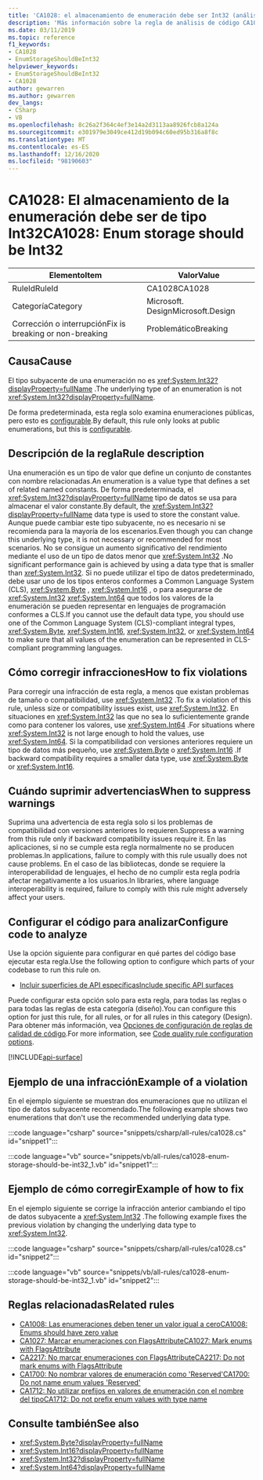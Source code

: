 ```yaml
---
title: 'CA1028: el almacenamiento de enumeración debe ser Int32 (análisis de código)'
description: 'Más información sobre la regla de análisis de código CA1028: el almacenamiento de enumeración debe ser Int32'
ms.date: 03/11/2019
ms.topic: reference
f1_keywords:
- CA1028
- EnumStorageShouldBeInt32
helpviewer_keywords:
- EnumStorageShouldBeInt32
- CA1028
author: gewarren
ms.author: gewarren
dev_langs:
- CSharp
- VB
ms.openlocfilehash: 8c26a2f364c4ef3e14a2d3113aa8926fcb8a124a
ms.sourcegitcommit: e301979e3049ce412d19b094c60ed95b316a8f8c
ms.translationtype: MT
ms.contentlocale: es-ES
ms.lasthandoff: 12/16/2020
ms.locfileid: "98190603"
---
```

# <a name="ca1028-enum-storage-should-be-int32"></a><span data-ttu-id="7eff1-103">CA1028: El almacenamiento de la enumeración debe ser de tipo Int32</span><span class="sxs-lookup"><span data-stu-id="7eff1-103">CA1028: Enum storage should be Int32</span></span>

| <span data-ttu-id="7eff1-104">Elemento</span><span class="sxs-lookup"><span data-stu-id="7eff1-104">Item</span></span>                                     | <span data-ttu-id="7eff1-105">Valor</span><span class="sxs-lookup"><span data-stu-id="7eff1-105">Value</span></span>            |
|------------------------------------------|------------------|
| <span data-ttu-id="7eff1-106">RuleId</span><span class="sxs-lookup"><span data-stu-id="7eff1-106">RuleId</span></span>                                   | <span data-ttu-id="7eff1-107">CA1028</span><span class="sxs-lookup"><span data-stu-id="7eff1-107">CA1028</span></span>           |
| <span data-ttu-id="7eff1-108">Categoría</span><span class="sxs-lookup"><span data-stu-id="7eff1-108">Category</span></span>                                 | <span data-ttu-id="7eff1-109">Microsoft. Design</span><span class="sxs-lookup"><span data-stu-id="7eff1-109">Microsoft.Design</span></span> |
| <span data-ttu-id="7eff1-110">Corrección o interrupción</span><span class="sxs-lookup"><span data-stu-id="7eff1-110">Fix is breaking or non-breaking</span></span> | <span data-ttu-id="7eff1-111">Problemático</span><span class="sxs-lookup"><span data-stu-id="7eff1-111">Breaking</span></span>         |

## <a name="cause"></a><span data-ttu-id="7eff1-112">Causa</span><span class="sxs-lookup"><span data-stu-id="7eff1-112">Cause</span></span>

<span data-ttu-id="7eff1-113">El tipo subyacente de una enumeración no es <xref:System.Int32?displayProperty=fullName> .</span><span class="sxs-lookup"><span data-stu-id="7eff1-113">The underlying type of an enumeration is not <xref:System.Int32?displayProperty=fullName>.</span></span>

<span data-ttu-id="7eff1-114">De forma predeterminada, esta regla solo examina enumeraciones públicas, pero esto es [configurable](#configure-code-to-analyze).</span><span class="sxs-lookup"><span data-stu-id="7eff1-114">By default, this rule only looks at public enumerations, but this is [configurable](#configure-code-to-analyze).</span></span>

## <a name="rule-description"></a><span data-ttu-id="7eff1-115">Descripción de la regla</span><span class="sxs-lookup"><span data-stu-id="7eff1-115">Rule description</span></span>

<span data-ttu-id="7eff1-116">Una enumeración es un tipo de valor que define un conjunto de constantes con nombre relacionadas.</span><span class="sxs-lookup"><span data-stu-id="7eff1-116">An enumeration is a value type that defines a set of related named constants.</span></span> <span data-ttu-id="7eff1-117">De forma predeterminada, el <xref:System.Int32?displayProperty=fullName> tipo de datos se usa para almacenar el valor constante.</span><span class="sxs-lookup"><span data-stu-id="7eff1-117">By default, the <xref:System.Int32?displayProperty=fullName> data type is used to store the constant value.</span></span> <span data-ttu-id="7eff1-118">Aunque puede cambiar este tipo subyacente, no es necesario ni se recomienda para la mayoría de los escenarios.</span><span class="sxs-lookup"><span data-stu-id="7eff1-118">Even though you can change this underlying type, it is not necessary or recommended for most scenarios.</span></span> <span data-ttu-id="7eff1-119">No se consigue un aumento significativo del rendimiento mediante el uso de un tipo de datos menor que <xref:System.Int32> .</span><span class="sxs-lookup"><span data-stu-id="7eff1-119">No significant performance gain is achieved by using a data type that is smaller than <xref:System.Int32>.</span></span> <span data-ttu-id="7eff1-120">Si no puede utilizar el tipo de datos predeterminado, debe usar uno de los tipos enteros conformes a Common Language System (CLS), <xref:System.Byte> , <xref:System.Int16> , o para asegurarse de <xref:System.Int32> <xref:System.Int64> que todos los valores de la enumeración se pueden representar en lenguajes de programación conformes a CLS.</span><span class="sxs-lookup"><span data-stu-id="7eff1-120">If you cannot use the default data type, you should use one of the Common Language System (CLS)-compliant integral types, <xref:System.Byte>, <xref:System.Int16>, <xref:System.Int32>, or <xref:System.Int64> to make sure that all values of the enumeration can be represented in CLS-compliant programming languages.</span></span>

## <a name="how-to-fix-violations"></a><span data-ttu-id="7eff1-121">Cómo corregir infracciones</span><span class="sxs-lookup"><span data-stu-id="7eff1-121">How to fix violations</span></span>

<span data-ttu-id="7eff1-122">Para corregir una infracción de esta regla, a menos que existan problemas de tamaño o compatibilidad, use <xref:System.Int32> .</span><span class="sxs-lookup"><span data-stu-id="7eff1-122">To fix a violation of this rule, unless size or compatibility issues exist, use <xref:System.Int32>.</span></span> <span data-ttu-id="7eff1-123">En situaciones en <xref:System.Int32> las que no sea lo suficientemente grande como para contener los valores, use <xref:System.Int64> .</span><span class="sxs-lookup"><span data-stu-id="7eff1-123">For situations where <xref:System.Int32> is not large enough to hold the values, use <xref:System.Int64>.</span></span> <span data-ttu-id="7eff1-124">Si la compatibilidad con versiones anteriores requiere un tipo de datos más pequeño, use <xref:System.Byte> o <xref:System.Int16> .</span><span class="sxs-lookup"><span data-stu-id="7eff1-124">If backward compatibility requires a smaller data type, use <xref:System.Byte> or <xref:System.Int16>.</span></span>

## <a name="when-to-suppress-warnings"></a><span data-ttu-id="7eff1-125">Cuándo suprimir advertencias</span><span class="sxs-lookup"><span data-stu-id="7eff1-125">When to suppress warnings</span></span>

<span data-ttu-id="7eff1-126">Suprima una advertencia de esta regla solo si los problemas de compatibilidad con versiones anteriores lo requieren.</span><span class="sxs-lookup"><span data-stu-id="7eff1-126">Suppress a warning from this rule only if backward compatibility issues require it.</span></span> <span data-ttu-id="7eff1-127">En las aplicaciones, si no se cumple esta regla normalmente no se producen problemas.</span><span class="sxs-lookup"><span data-stu-id="7eff1-127">In applications, failure to comply with this rule usually does not cause problems.</span></span> <span data-ttu-id="7eff1-128">En el caso de las bibliotecas, donde se requiere la interoperabilidad de lenguajes, el hecho de no cumplir esta regla podría afectar negativamente a los usuarios.</span><span class="sxs-lookup"><span data-stu-id="7eff1-128">In libraries, where language interoperability is required, failure to comply with this rule might adversely affect your users.</span></span>

## <a name="configure-code-to-analyze"></a><span data-ttu-id="7eff1-129">Configurar el código para analizar</span><span class="sxs-lookup"><span data-stu-id="7eff1-129">Configure code to analyze</span></span>

<span data-ttu-id="7eff1-130">Use la opción siguiente para configurar en qué partes del código base ejecutar esta regla.</span><span class="sxs-lookup"><span data-stu-id="7eff1-130">Use the following option to configure which parts of your codebase to run this rule on.</span></span>

- [<span data-ttu-id="7eff1-131">Incluir superficies de API específicas</span><span class="sxs-lookup"><span data-stu-id="7eff1-131">Include specific API surfaces</span></span>](#include-specific-api-surfaces)

<span data-ttu-id="7eff1-132">Puede configurar esta opción solo para esta regla, para todas las reglas o para todas las reglas de esta categoría (diseño).</span><span class="sxs-lookup"><span data-stu-id="7eff1-132">You can configure this option for just this rule, for all rules, or for all rules in this category (Design).</span></span> <span data-ttu-id="7eff1-133">Para obtener más información, vea [Opciones de configuración de reglas de calidad de código](../code-quality-rule-options.md).</span><span class="sxs-lookup"><span data-stu-id="7eff1-133">For more information, see [Code quality rule configuration options](../code-quality-rule-options.md).</span></span>

[!INCLUDE[api-surface](~/includes/code-analysis/api-surface.md)]

## <a name="example-of-a-violation"></a><span data-ttu-id="7eff1-134">Ejemplo de una infracción</span><span class="sxs-lookup"><span data-stu-id="7eff1-134">Example of a violation</span></span>

<span data-ttu-id="7eff1-135">En el ejemplo siguiente se muestran dos enumeraciones que no utilizan el tipo de datos subyacente recomendado.</span><span class="sxs-lookup"><span data-stu-id="7eff1-135">The following example shows two enumerations that don't use the recommended underlying data type.</span></span>

:::code language="csharp" source="snippets/csharp/all-rules/ca1028.cs" id="snippet1":::

:::code language="vb" source="snippets/vb/all-rules/ca1028-enum-storage-should-be-int32_1.vb" id="snippet1":::

## <a name="example-of-how-to-fix"></a><span data-ttu-id="7eff1-136">Ejemplo de cómo corregir</span><span class="sxs-lookup"><span data-stu-id="7eff1-136">Example of how to fix</span></span>

<span data-ttu-id="7eff1-137">En el ejemplo siguiente se corrige la infracción anterior cambiando el tipo de datos subyacente a <xref:System.Int32> .</span><span class="sxs-lookup"><span data-stu-id="7eff1-137">The following example fixes the previous violation by changing the underlying data type to <xref:System.Int32>.</span></span>

:::code language="csharp" source="snippets/csharp/all-rules/ca1028.cs" id="snippet2":::

:::code language="vb" source="snippets/vb/all-rules/ca1028-enum-storage-should-be-int32_1.vb" id="snippet2":::

## <a name="related-rules"></a><span data-ttu-id="7eff1-138">Reglas relacionadas</span><span class="sxs-lookup"><span data-stu-id="7eff1-138">Related rules</span></span>

- [<span data-ttu-id="7eff1-139">CA1008: Las enumeraciones deben tener un valor igual a cero</span><span class="sxs-lookup"><span data-stu-id="7eff1-139">CA1008: Enums should have zero value</span></span>](ca1008.md)
- [<span data-ttu-id="7eff1-140">CA1027: Marcar enumeraciones con FlagsAttribute</span><span class="sxs-lookup"><span data-stu-id="7eff1-140">CA1027: Mark enums with FlagsAttribute</span></span>](ca1027.md)
- [<span data-ttu-id="7eff1-141">CA2217: No marcar enumeraciones con FlagsAttribute</span><span class="sxs-lookup"><span data-stu-id="7eff1-141">CA2217: Do not mark enums with FlagsAttribute</span></span>](ca2217.md)
- [<span data-ttu-id="7eff1-142">CA1700: No nombrar valores de enumeración como 'Reserved'</span><span class="sxs-lookup"><span data-stu-id="7eff1-142">CA1700: Do not name enum values 'Reserved'</span></span>](ca1700.md)
- [<span data-ttu-id="7eff1-143">CA1712: No utilizar prefijos en valores de enumeración con el nombre del tipo</span><span class="sxs-lookup"><span data-stu-id="7eff1-143">CA1712: Do not prefix enum values with type name</span></span>](ca1712.md)

## <a name="see-also"></a><span data-ttu-id="7eff1-144">Consulte también</span><span class="sxs-lookup"><span data-stu-id="7eff1-144">See also</span></span>

- <xref:System.Byte?displayProperty=fullName>
- <xref:System.Int16?displayProperty=fullName>
- <xref:System.Int32?displayProperty=fullName>
- <xref:System.Int64?displayProperty=fullName>

